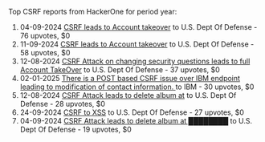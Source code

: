 Top CSRF reports from HackerOne for period year:

1. 04-09-2024 [CSRF leads to Account takeover](https://hackerone.com/reports/2699029) to U.S. Dept Of Defense - 76 upvotes, $0
2. 11-09-2024 [CSRF leads to Account takeover](https://hackerone.com/reports/2712857) to U.S. Dept Of Defense - 58 upvotes, $0
3. 12-08-2024 [CSRF Attack on changing security questions leads to full Account TakeOver](https://hackerone.com/reports/2652603) to U.S. Dept Of Defense - 37 upvotes, $0
4. 02-01-2025 [There is a POST based CSRF issue over IBM endpoint leading to modification of contact information. ](https://hackerone.com/reports/2919623) to IBM - 30 upvotes, $0
5. 12-08-2024 [CSRF Attack leads to delete album at](https://hackerone.com/reports/2652190) to U.S. Dept Of Defense - 28 upvotes, $0
6. 24-09-2024 [CSRF to XSS](https://hackerone.com/reports/2736979) to U.S. Dept Of Defense - 27 upvotes, $0
7. 04-09-2024 [CSRF Attack leads to delete album at ████████](https://hackerone.com/reports/2697588) to U.S. Dept Of Defense - 19 upvotes, $0

